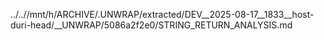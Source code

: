 ../..//mnt/h/ARCHIVE/.UNWRAP/extracted/DEV__2025-08-17__1833__host-duri-head/__UNWRAP/5086a2f2e0/STRING_RETURN_ANALYSIS.md